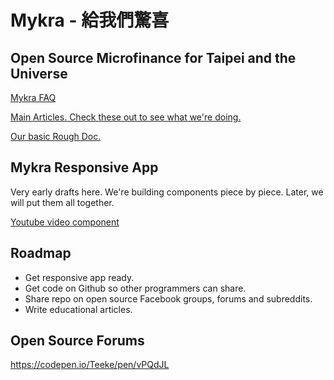 # Mykra - 給我們驚喜
## Open Source Microfinance for Taipei and the Universe

[Mykra FAQ](https://medium.com/@shiningsea3000/mykra-faq-12cd60d5c3cf)

[Main Articles. Check these out to see what we're doing.](https://medium.com/@shiningsea3000/5-articles-on-new-businesses-for-the-future-cdad8491a1ba)

[Our basic Rough Doc.](https://docs.google.com/document/d/11MGNHL9yPNA6Pr_UQjXdwozWxWboLVg4D5R-nQznQkU/edit)

## Mykra Responsive App

Very early drafts here. We're building components piece by piece. Later, we will put them all together.

[Youtube video component](https://codepen.io/Teeke/pen/vPQdJL)

## Roadmap
- Get responsive app ready. 
- Get code on Github so other programmers can share. 
- Share repo on open source Facebook groups, forums and subreddits. 
- Write educational articles. 


## Open Source Forums

https://codepen.io/Teeke/pen/vPQdJL



